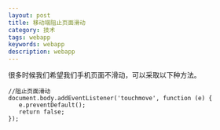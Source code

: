 ```yaml
---
layout: post
title: 移动端阻止页面滑动
category: 技术
tags: webapp
keywords: webapp
description: webapp
---
```


很多时候我们希望我们手机页面不滑动，可以采取以下种方法。

```
//阻止页面滑动
document.body.addEventListener('touchmove', function (e) {
   e.preventDefault();
   return false;
});
```
